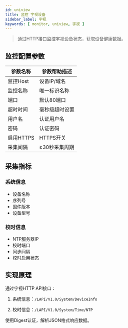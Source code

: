```yaml
---
id: uniview
title: 监控 宇视设备
sidebar_label: 宇视
keywords: [ monitor, uniview, 宇视 ]
---
```


> 通过HTTP接口监控宇视设备状态，获取设备健康数据。

## 监控配置参数

| 参数名称      | 参数帮助描述 |
| ----------- | ----------- |
| 监控Host     | 设备IP/域名 |
| 监控名称     | 唯一标识名称 |
| 端口        | 默认80端口 |
| 超时时间 | 毫秒级超时设置 |
| 用户名      | 认证用户名 |
| 密码        | 认证密码 |
| 启用HTTPS   | HTTPS开关 |
| 采集间隔    | ≥30秒采集周期 |

## 采集指标

### 系统信息

- 设备名称
- 序列号
- 固件版本
- 设备型号

### 校时信息

- NTP服务器IP
- 校时端口
- 同步间隔
- 校时启用状态

## 实现原理

通过宇视HTTP API接口：

1. 系统信息：`/LAPI/V1.0/System/DeviceInfo`

2. 校时信息：`/LAPI/V1.0/System/Time/NTP`

使用Digest认证，解析JSON格式响应数据。
